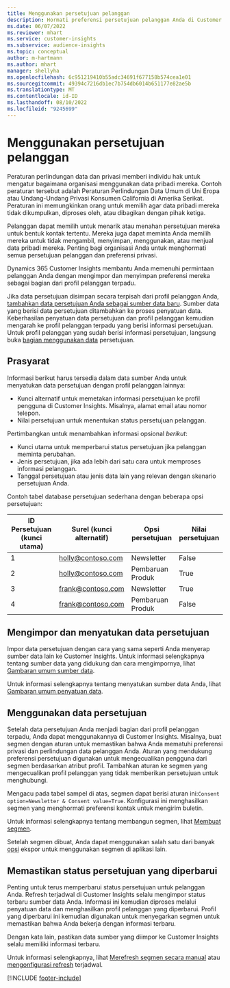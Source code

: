 ```yaml
---
title: Menggunakan persetujuan pelanggan
description: Hormati preferensi persetujuan pelanggan Anda di Customer Insights dengan mengimpor data persetujuan.
ms.date: 06/07/2022
ms.reviewer: mhart
ms.service: customer-insights
ms.subservice: audience-insights
ms.topic: conceptual
author: m-hartmann
ms.author: mhart
manager: shellyha
ms.openlocfilehash: 6c951219410b55adc34691f677158b574cea1e01
ms.sourcegitcommit: 49394c7216db1ec7b754db6014b651177e82ae5b
ms.translationtype: MT
ms.contentlocale: id-ID
ms.lasthandoff: 08/10/2022
ms.locfileid: "9245699"
---
```

# <a name="use-customer-consent"></a>Menggunakan persetujuan pelanggan

Peraturan perlindungan data dan privasi memberi individu hak untuk mengatur bagaimana organisasi menggunakan data pribadi mereka. Contoh peraturan tersebut adalah Peraturan Perlindungan Data Umum di Uni Eropa atau Undang-Undang Privasi Konsumen California di Amerika Serikat. Peraturan ini memungkinkan orang untuk memilih agar data pribadi mereka tidak dikumpulkan, diproses oleh, atau dibagikan dengan pihak ketiga.  

Pelanggan dapat memilih untuk menarik atau menahan persetujuan mereka untuk bentuk kontak tertentu. Mereka juga dapat meminta Anda memilih mereka untuk tidak mengambil, menyimpan, menggunakan, atau menjual data pribadi mereka. Penting bagi organisasi Anda untuk menghormati semua persetujuan pelanggan dan preferensi privasi.  

Dynamics 365 Customer Insights membantu Anda memenuhi permintaan pelanggan Anda dengan mengimpor dan menyimpan preferensi mereka sebagai bagian dari profil pelanggan terpadu.

Jika data persetujuan disimpan secara terpisah dari profil pelanggan Anda, [tambahkan data persetujuan Anda sebagai sumber data baru](#import-and-unify-consent-data). Sumber data yang berisi data persetujuan ditambahkan ke proses penyatuan data. Keberhasilan penyatuan data persetujuan dan profil pelanggan kemudian mengarah ke profil pelanggan terpadu yang berisi informasi persetujuan. Untuk profil pelanggan yang sudah berisi informasi persetujuan, langsung buka [bagian menggunakan data](#use-consent-data) persetujuan.

## <a name="prerequisites"></a>Prasyarat

Informasi berikut harus tersedia dalam data sumber Anda untuk menyatukan data persetujuan dengan profil pelanggan lainnya:

- Kunci alternatif untuk memetakan informasi persetujuan ke profil pengguna di Customer Insights. Misalnya, alamat email atau nomor telepon.
- Nilai persetujuan untuk menentukan status persetujuan pelanggan.

Pertimbangkan untuk menambahkan informasi opsional *berikut*:

- Kunci utama untuk memperbarui status persetujuan jika pelanggan meminta perubahan.
- Jenis persetujuan, jika ada lebih dari satu cara untuk memproses informasi pelanggan.
- Tanggal persetujuan atau jenis data lain yang relevan dengan skenario persetujuan Anda.

Contoh tabel database persetujuan sederhana dengan beberapa opsi persetujuan:

|ID Persetujuan (kunci utama)   |Surel (kunci alternatif)  |Opsi persetujuan  |Nilai persetujuan  |
|---------|---------|---------|---------|
|1    |  holly@contoso.com       |  Newsletter       |  False       |
|2    |  holly@contoso.com       |  Pembaruan Produk       |  True       |
|3    |  frank@contoso.com       |  Newsletter       | True        |
|4    |  frank@contoso.com       |  Pembaruan Produk       |  False       |

## <a name="import-and-unify-consent-data"></a>Mengimpor dan menyatukan data persetujuan

Impor data persetujuan dengan cara yang sama seperti Anda menyerap sumber data lain ke Customer Insights. Untuk informasi selengkapnya tentang sumber data yang didukung dan cara mengimpornya, lihat [Gambaran umum sumber data](data-sources.md).

Untuk informasi selengkapnya tentang menyatukan sumber data Anda, lihat [Gambaran umum penyatuan data](data-unification.md).

## <a name="use-consent-data"></a>Menggunakan data persetujuan

Setelah data persetujuan Anda menjadi bagian dari profil pelanggan terpadu, Anda dapat menggunakannya di Customer Insights. Misalnya, buat segmen dengan aturan untuk memastikan bahwa Anda mematuhi preferensi privasi dan perlindungan data pelanggan Anda. Aturan yang mendukung preferensi persetujuan digunakan untuk mengecualikan pengguna dari segmen berdasarkan atribut profil. Tambahkan aturan ke segmen yang mengecualikan profil pelanggan yang tidak memberikan persetujuan untuk menghubungi.

Mengacu pada tabel sampel di atas, segmen dapat berisi aturan ini:`Consent option=Newsletter & Consent value=True`. Konfigurasi ini menghasilkan segmen yang menghormati preferensi kontak untuk mengirim buletin.

Untuk informasi selengkapnya tentang membangun segmen, lihat [Membuat segmen](segment-builder.md).

Setelah segmen dibuat, Anda dapat menggunakan salah satu dari banyak [opsi](export-destinations.md) ekspor untuk menggunakan segmen di aplikasi lain.

## <a name="ensure-updated-consent-status"></a>Memastikan status persetujuan yang diperbarui

Penting untuk terus memperbarui status persetujuan untuk pelanggan Anda. Refresh terjadwal di Customer Insights selalu mengimpor status terbaru sumber data Anda. Informasi ini kemudian diproses melalui penyatuan data dan menghasilkan profil pelanggan yang diperbarui. Profil yang diperbarui ini kemudian digunakan untuk menyegarkan segmen untuk memastikan bahwa Anda bekerja dengan informasi terbaru.

Dengan kata lain, pastikan data sumber yang diimpor ke Customer Insights selalu memiliki informasi terbaru.

Untuk informasi selengkapnya, lihat [Merefresh segmen secara manual](segments.md#refresh-segments) atau [mengonfigurasi refresh](schedule-refresh.md) terjadwal.

[!INCLUDE [footer-include](includes/footer-banner.md)]

